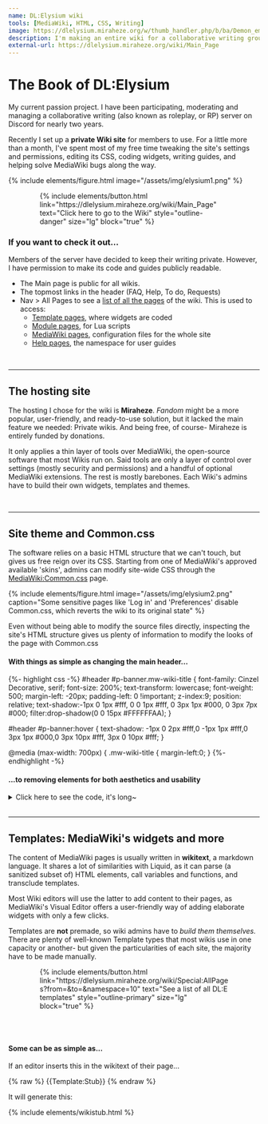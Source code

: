 ```yaml
---
name: DL:Elysium wiki
tools: [MediaWiki, HTML, CSS, Writing]
image: https://dlelysium.miraheze.org/w/thumb_handler.php/b/ba/Demon_emblems.png/300px-Demon_emblems.png
description: I'm making an entire wiki for a collaborative writing group. This includes skin and widget coding, guide and content writing, and user management.
external-url: https://dlelysium.miraheze.org/wiki/Main_Page
---
```


# The Book of DL:Elysium

My current passion project. I have been participating, moderating and managing a collaborative writing (also known as roleplay, or RP) server on Discord for nearly two years.

Recently I set up a **private Wiki site** for members to use. For a little more than a month, I've spent most of my free time tweaking the site's settings and permissions, editing its CSS, coding widgets, writing guides, and helping solve MediaWiki bugs along the way.

{% include elements/figure.html image="/assets/img/elysium1.png" %}
<p style="width:75%;margin-right:auto;margin-left:auto;"> {% include elements/button.html link="https://dlelysium.miraheze.org/wiki/Main_Page" text="Click here to go to the Wiki" style="outline-danger" size="lg" block="true" %} </p>


### If you want to check it out...

Members of the server have decided to keep their writing private. However, I have permission to make its code and guides publicly readable.

* The Main page is public for all wikis.
* The topmost links in the header (FAQ, Help, To do, Requests)
* Nav > All Pages to see a [list of all the pages](https://dlelysium.miraheze.org/wiki/Special:AllPages) of the wiki. This is used to access:
    * [Template pages](https://dlelysium.miraheze.org/wiki/Special:AllPages?from=&to=&namespace=10), where widgets are coded
    * [Module pages](https://dlelysium.miraheze.org/wiki/Special:AllPages?from=&to=&namespace=828), for Lua scripts
    * [MediaWiki pages](https://dlelysium.miraheze.org/wiki/Special:AllPages?from=&to=&namespace=8), configuration files for the whole site
    * [Help pages](https://dlelysium.miraheze.org/wiki/Special:AllPages?from=&to=&namespace=12), the namespace for user guides

<br>

***

## The hosting site

The hosting I chose for the wiki is **Miraheze**. *Fandom* might be a more popular, user-friendly, and ready-to-use solution, but it lacked the main feature we needed: Private wikis. And being free, of course- Miraheze is entirely funded by donations.

It only applies a thin layer of tools over MediaWiki, the open-source software that most Wikis run on. Said tools are only a layer of control over settings (mostly security and permissions) and a handful of optional MediaWiki extensions. The rest is mostly barebones. Each Wiki's admins have to build their own widgets, templates and themes.

<br>

***

## Site theme and Common.css

The software relies on a basic HTML structure that we can't touch, but gives us free reign over its CSS. Starting from one of MediaWiki's approved available 'skins', admins can modify site-wide CSS through the [MediaWiki:Common.css](https://dlelysium.miraheze.org/wiki/MediaWiki:Common.css) page.

{% include elements/figure.html image="/assets/img/elysium2.png" caption="Some sensitive pages like 'Log in' and 'Preferences' disable Common.css, which reverts the wiki to its original state" %}

Even without being able to modify the source files directly, inspecting the site's HTML structure gives us plenty of information to modify the looks of the page with Common.css

#### With things as simple as changing the main header...

{%- highlight css -%}
#header #p-banner.mw-wiki-title {
	font-family: Cinzel Decorative, serif;
	font-size: 200%;
	text-transform: lowercase;
	font-weight: 500;
	margin-left: -20px; 
    padding-left: 0 !important; 
    z-index:9;
    position: relative; 
    text-shadow:-1px 0 1px #fff, 0 0 1px #fff, 0 3px 1px #000, 0 3px 7px #000;
    filter:drop-shadow(0 0 15px #FFFFFFAA);
}

#header #p-banner:hover {
        text-shadow: -1px 0 2px #fff,0 -1px 1px #fff,0 3px 1px #000,0 3px 10px #fff, 3px 0 10px #fff;
    }

@media (max-width: 700px) {
    .mw-wiki-title {
		margin-left:0;
    }
{%- endhighlight -%}

#### ...to removing elements for both aesthetics and usability

<details>
    <summary class="text-monospace">Click here to see the code, it's long~</summary>
 {%- highlight css -%}
/* Hide the namespaces in some titles*/
[class*="page-Category_"] .mw-page-title-namespace,
[class*="page-Category_"] .mw-page-title-separator,
[class*="page-Elysium_"] .mw-page-title-namespace,
[class*="page-Elysium_"] .mw-page-title-separator,
[class*="page-Help_"] .mw-page-title-namespace,
[class*="page-Help_"] .mw-page-title-separator {
	display: none;
}

/* Delete those mysterious <p> under the main title */
#contentSub > p {
	margin:0;
}

/* Apply flexbox layout to the h2 element to let us move the 'Edit source' */
.mw-body-content h1,
.mw-body-content h2,
.mw-body-content h3,
.mw-body-content h4,
.mw-body-content h5,
.mw-body-content h6 {
  display: flex;
  justify-content: space-between;
  align-items: center;
  position: relative; /* Ensure ::after is positioned correctly */
}

/* Use ::after pseudo-element to maintain the background image */
.mw-body-content h1::after, .mw-body-content h2::after {
  content: '';
  background-image: url(/1.41/skins/Splash/resources/images/hr.svg?30829);
  background-repeat: no-repeat;
  background-position: 0 100%;
  position: absolute;
  left: 0;
  bottom: 0;
  width: 100%;
  height: .125em; /* Adjust the height to match the image height */
}

/* Ensure mw-headline takes the remaining space */
.mw-body-content .mw-headline {
    text-align: left;
    flex-grow: 1;
}

/* Move 'Edit source' in article sections to the right */
.mw-body-content .mw-editsection {
  font-size: 12px;
  margin-left: auto;
  margin-right: -1em /* Pushes mw-editsection even more to the right */
}

/* Make the lower levels of headers have normal lowercase */
.mw-body-content h5 .mw-headline,
.mw-body-content h6 .mw-headline {
	font-variant-caps: normal;
}

/* Not letting people edit only tiny sections, because what for? Plus it looks ugly */
.mw-body-content h4 .mw-editsection,
.mw-body-content h5 .mw-editsection,
.mw-body-content h6 .mw-editsection {
	display: none;
}

/* Changing header links from color to underline */
.mw-body-content .mw-headline a {
	color: var(--header-color);
	text-decoration: underline var(--header-color);
}
{%- endhighlight -%}
</details>

<br>

***

## Templates: MediaWiki's widgets and more

The content of MediaWiki pages is usually written in **wikitext**, a markdown language. It shares a lot of similarities with Liquid, as it can parse (a sanitized subset of) HTML elements, call variables and functions, and transclude templates.

Most Wiki editors will use the latter to add content to their pages, as MediaWiki's Visual Editor offers a user-friendly way of adding elaborate widgets with only a few clicks.

Templates are **not** premade, so wiki admins have to *build them themselves.* There are plenty of well-known Template types that most wikis use in one capacity or another- but given the particularities of each site, the majority have to be made manually.

<p style="width:75%;margin-right:auto;margin-left:auto;"> {% include elements/button.html link="https://dlelysium.miraheze.org/wiki/Special:AllPages?from=&to=&namespace=10" text="See a list of all DL:E templates" style="outline-primary" size="lg" block="true" %} </p>

<br><br>

#### Some can be as simple as...

If an editor inserts this in the wikitext of their page...

{% raw %}
{{Template:Stub}}
{% endraw %}

It will generate this:

{% include elements/wikistub.html %}